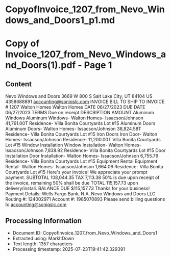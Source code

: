 # CopyofInvoice_1207_from_Nevo_Windows_and_Doors1_p1.md

<!--
chunk_id: CopyofInvoice_1207_from_Nevo_Windows_and_Doors1_p1
source: Copy of Invoice_1207_from_Nevo_Windows_and_Doors(1).pdf
page: 1
category: other
hash: 21ba21362c06aa7fb544790e62f4e1d472247db3dc0077549b2cf0450f92e4be
-->

# Copy of Invoice_1207_from_Nevo_Windows_and_Doors(1).pdf - Page 1

## Content
Nevo Windows and Doors
3669 W 800 S
Salt Lake City, UT 84104 US
4358688891
accounting@soniqslc.com
INVOICE
BILL TO SHIP TO INVOICE # 1207
Walton Homes Walton Homes DATE 06/27/2023
DUE DATE 06/27/2023
TERMS Due on receipt
DESCRIPTION AMOUNT
Aluminum Windows Aluminum Windows- Walton Homes- Issacson/Johnson 41,761.00T
Residence- Villa Bonita Courtyards Lot #15
Aluminum Doors Aluminum Doors- Walton Homes- Issacson/Johnson 38,824.58T
Residence- Villa Bonita Courtyards Lot #15
Iron Doors Iron Door- Walton Homes- Issacson/Johnson Residence- 11,200.00T
Villa Bonita Courtyards Lot #15
Window Installation Window Installation- Walton Homes- Issacson/Johnson 7,838.92
Residence- Villa Bonita Courtyards Lot #15
Door Installation Door Installation- Walton Homes- Issacson/Johnson 6,755.79
Residence- Villa Bonita Courtyards Lot #15
Equipment Rental Equipment Rental- Walton Homes- Issacson/Johnson 1,664.06
Residence- Villa Bonita Courtyards Lot #15
Here's your invoice! We appreciate your prompt payment. SUBTOTAL 108,044.35
TAX 7,113.38
50% is due upon receipt of the invoice, remaining 50% shall be due TOTAL 115,157.73
upon delivery/install.
BALANCE DUE $115,157.73
Thanks for your business!
Payment Details:
Wells Fargo Bank, N.A.
Nevo Windows and Doors LLC
Routing #: 124002971
Account #: 1985070893
Please send billing questions to accounting@soniqslc.com

## Processing Information
- Document ID: CopyofInvoice_1207_from_Nevo_Windows_and_Doors1
- Extracted using: MarkItDown
- Text length: 1357 characters
- Processing timestamp: 2025-07-23T19:41:42.329391